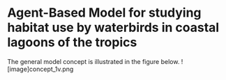 # Agent-Based Model for studying habitat use by waterbirds in coastal lagoons of the tropics


The general model concept is illustrated in the figure below.
![image]concept_1v.png
